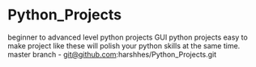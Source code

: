 # Python_Projects
beginner to advanced level python projects
GUI python projects easy to make
project like these will polish your python skills at the same time.
master branch - git@github.com:harshhes/Python_Projects.git
